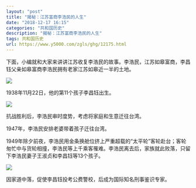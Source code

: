 ```yaml
---
layout: "post"
title: "揭秘：江苏富商李浩民的人生"
date: "2018-12-17 16:15"
categories: "共和国历史"
description: "揭秘：江苏富商李浩民的人生"
tags: 共和国历史
url: https://www.y5000.com/zgls/ghg/12175.html
---
```






下面，小编就和大家来讲讲江苏收复李浩民的故事。李浩民，江苏如皋富商，李昌钰父亲如皋富商李浩民拥有老家江苏如皋近一半的土地。

![](https://img.y5000.com/uploads/allimg/170204/133611I04-0.jpg)

1938年11月22日，他的第11个孩子李昌钰出生。

![](https://img.y5000.com/uploads/allimg/170204/1336113161-1.jpg)

抗战胜利后，李浩民审时度势，考虑将家庭和生意迁往台湾。

1947年，李浩民安排老婆带着孩子迁往台湾。

1949年除夕前夜，李浩民用金条换舱位挤上严重超载的“太平轮”客轮赴台；客轮匆忙中与货轮相撞，李浩民等上千乘客罹难。李浩民离去后，家族就此败落，只留下李浩民妻子王淑贞和李昌钰等13个孩子。

![](https://img.y5000.com/uploads/allimg/170204/1336111I5-2.jpg)

因家道中落，促使李昌钰投考公费警校，后成为国际知名刑事鉴识专家。
